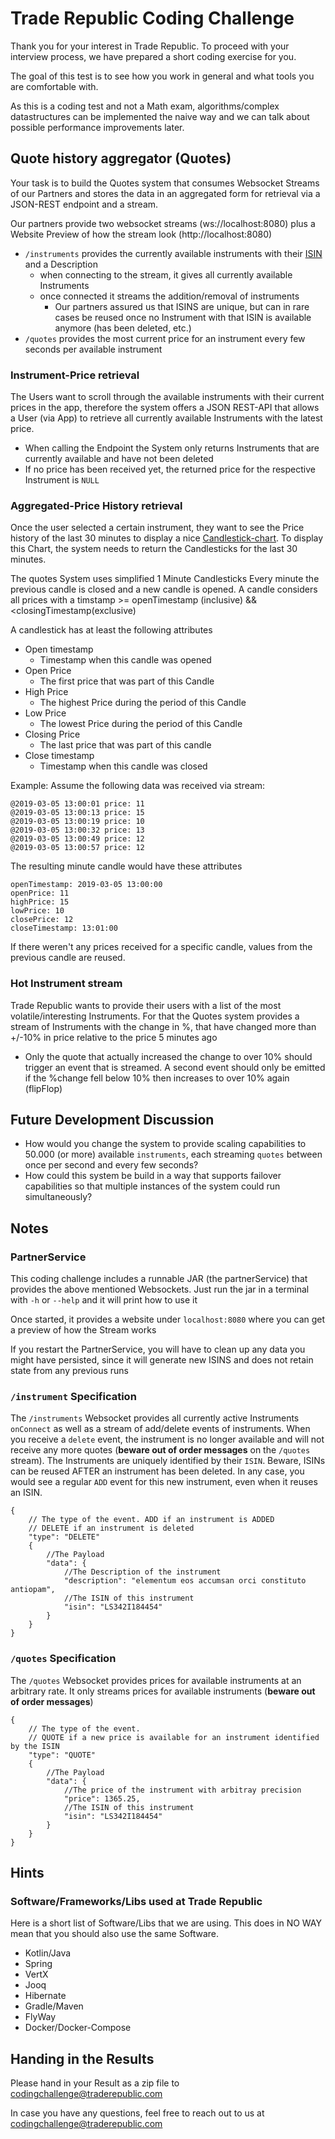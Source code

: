 # Trade Republic Coding Challenge
Thank you for your interest in Trade Republic.
To proceed with your interview process, we have prepared a short coding exercise for you.

The goal of this test is to see how you work in general and what tools you are comfortable with.

As this is a coding test and not a Math exam, algorithms/complex datastructures can be implemented the naive way and we can talk about possible performance improvements later.

## Quote history aggregator (Quotes)
Your task is to build the Quotes system that consumes Websocket Streams of our Partners and stores the data in an aggregated form for retrieval via a JSON-REST endpoint and a stream.

Our partners provide two websocket streams (ws://localhost:8080) plus a Website Preview of how the stream look (http://localhost:8080)
 * `/instruments` provides the currently available instruments with their [ISIN](https://en.wikipedia.org/wiki/International_Securities_Identification_Number) and a Description
   * when connecting to the stream, it gives all currently available Instruments
   * once connected it streams the addition/removal of instruments
     * Our partners assured us that ISINS are unique, but can in rare cases be reused once no Instrument with that ISIN is available anymore (has been deleted, etc.)
 * `/quotes` provides the most current price for an instrument every few seconds per available instrument



### Instrument-Price retrieval
The Users want to scroll through the available instruments with their current prices in the app, therefore
the system offers a JSON REST-API that allows a User (via App) to retrieve all currently available Instruments with the latest price.
 * When calling the Endpoint the System only returns Instruments that are currently available and have not been deleted
 * If no price has been received yet, the returned price for the respective Instrument is `NULL`

### Aggregated-Price History retrieval
Once the user selected a certain instrument, they want to see the Price history of the last 30 minutes to display a nice [Candlestick-chart](https://en.wikipedia.org/wiki/Candlestick_chart).
To display this Chart, the system needs to return the Candlesticks for the last 30 minutes.

The quotes System uses simplified 1 Minute Candlesticks
Every minute the previous candle is closed and a new candle is opened.
A candle considers all prices with a timstamp >= openTimestamp (inclusive) && <closingTimestamp(exclusive)

A candlestick has at least the following attributes
 *  Open timestamp
    * Timestamp when this candle was opened
 *  Open Price
    * The first price that was part of this Candle
 *  High Price
    * The highest Price during the period of this Candle
 *  Low Price
    * The lowest Price during the period of this Candle
 *  Closing Price
    * The last price that was part of this candle
 *  Close timestamp
    * Timestamp when this candle was closed

Example:
Assume the following data was received via stream:
```
@2019-03-05 13:00:01 price: 11
@2019-03-05 13:00:13 price: 15
@2019-03-05 13:00:19 price: 10
@2019-03-05 13:00:32 price: 13
@2019-03-05 13:00:49 price: 12
@2019-03-05 13:00:57 price: 12
```
The resulting minute candle would have these attributes
```
openTimestamp: 2019-03-05 13:00:00
openPrice: 11
highPrice: 15
lowPrice: 10
closePrice: 12
closeTimestamp: 13:01:00
```

If there weren't any prices received for a specific candle, values from the previous candle are reused.

### Hot Instrument stream
Trade Republic wants to provide their users with a list of the most volatile/interesting Instruments.
For that the Quotes system provides a stream of Instruments with the change in %, that have changed more than +/-10% in price relative to the price 5 minutes ago
 * Only the quote that actually increased the change to over 10%  should trigger an event that is streamed. A second event should only be emitted if the %change fell below 10% then increases to over 10% again (flipFlop)


## Future Development Discussion
* How would you change the system to provide scaling capabilities to 50.000 (or more) available `instruments`, each streaming `quotes` between once per second and every few seconds?
* How could this system be build in a way that supports failover capabilities so that multiple instances of the system could run simultaneously?


## Notes
### PartnerService
This coding challenge includes a runnable JAR (the partnerService) that provides the above mentioned Websockets.
Just run the jar in a terminal with `-h` or `--help` and it will print how to use it

Once started, it provides a website under `localhost:8080` where you can get a preview of how the Stream works

If you restart the PartnerService, you will have to clean up any data you might have persisted, since it will generate new ISINS and does not retain state from any previous runs

### `/instrument` Specification
The `/instruments` Websocket provides all currently active Instruments `onConnect` as well as a stream of add/delete events of instruments.
When you receive a `delete` event, the instrument is no longer available and will not receive any more quotes (__beware out of order messages__ on the `/quotes` stream).
The Instruments are uniquely identified by their `ISIN`. Beware, ISINs can be reused AFTER an instrument has been deleted. In any case, you would see a regular `ADD` event for this new instrument, even when it reuses an ISIN.
```
{
    // The type of the event. ADD if an instrument is ADDED
    // DELETE if an instrument is deleted
    "type": "DELETE"
    {
        //The Payload
        "data": {
            //The Description of the instrument
            "description": "elementum eos accumsan orci constituto antiopam",
            //The ISIN of this instrument
            "isin": "LS342I184454"
        }
    }
}
```


### `/quotes` Specification
The `/quotes` Websocket provides prices for available instruments at an arbitrary rate.
It only streams prices for available instruments (__beware out of order messages__)
```
{
    // The type of the event.
    // QUOTE if a new price is available for an instrument identified by the ISIN
    "type": "QUOTE"
    {
        //The Payload
        "data": {
            //The price of the instrument with arbitray precision
            "price": 1365.25,
            //The ISIN of this instrument
            "isin": "LS342I184454"
        }
    }
}
```


## Hints
### Software/Frameworks/Libs used at Trade Republic
Here is a short list of Software/Libs that we are using. This does in NO WAY mean that you should also use the same Software.
* Kotlin/Java
* Spring
* VertX
* Jooq
* Hibernate
* Gradle/Maven
* FlyWay
* Docker/Docker-Compose

## Handing in the Results
Please hand in your Result as a zip file to codingchallenge@traderepublic.com




In case you have any questions, feel free to reach out to us at codingchallenge@traderepublic.com